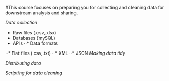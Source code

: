 #This course focuses on preparing you for collecting and cleaning data for downstream analysis and sharing.

*Data collection*

+ Raw files (.csv,.xlsx)
+ Databases (mySQL)
+ APIs
⋅⋅* Data formats

⋅⋅* Flat files (.csv,.txt)
⋅⋅* XML
⋅⋅* JSON
*Making data tidy*

*Distributing data*

*Scripting for data cleaning*